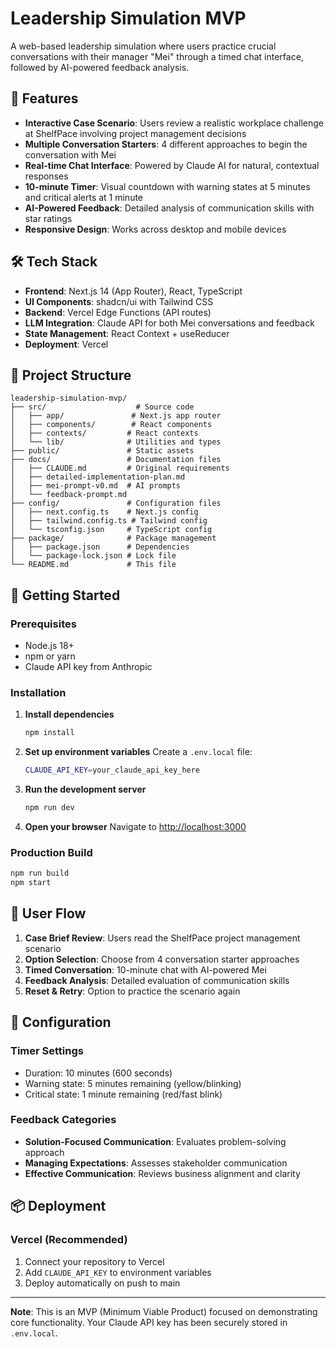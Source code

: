 # Leadership Simulation MVP

A web-based leadership simulation where users practice crucial conversations with their manager "Mei" through a timed chat interface, followed by AI-powered feedback analysis.

## 🚀 Features

- **Interactive Case Scenario**: Users review a realistic workplace challenge at ShelfPace involving project management decisions
- **Multiple Conversation Starters**: 4 different approaches to begin the conversation with Mei
- **Real-time Chat Interface**: Powered by Claude AI for natural, contextual responses
- **10-minute Timer**: Visual countdown with warning states at 5 minutes and critical alerts at 1 minute
- **AI-Powered Feedback**: Detailed analysis of communication skills with star ratings
- **Responsive Design**: Works across desktop and mobile devices

## 🛠 Tech Stack

- **Frontend**: Next.js 14 (App Router), React, TypeScript
- **UI Components**: shadcn/ui with Tailwind CSS
- **Backend**: Vercel Edge Functions (API routes)
- **LLM Integration**: Claude API for both Mei conversations and feedback
- **State Management**: React Context + useReducer
- **Deployment**: Vercel

## 📁 Project Structure

```
leadership-simulation-mvp/
├── src/                    # Source code
│   ├── app/               # Next.js app router
│   ├── components/        # React components
│   ├── contexts/         # React contexts
│   └── lib/              # Utilities and types
├── public/               # Static assets
├── docs/                 # Documentation files
│   ├── CLAUDE.md         # Original requirements
│   ├── detailed-implementation-plan.md
│   ├── mei-prompt-v0.md  # AI prompts
│   └── feedback-prompt.md
├── config/               # Configuration files
│   ├── next.config.ts    # Next.js config
│   ├── tailwind.config.ts # Tailwind config
│   └── tsconfig.json     # TypeScript config
├── package/              # Package management
│   ├── package.json      # Dependencies
│   └── package-lock.json # Lock file
└── README.md             # This file
```

## 🚀 Getting Started

### Prerequisites
- Node.js 18+ 
- npm or yarn
- Claude API key from Anthropic

### Installation

1. **Install dependencies**
   ```bash
   npm install
   ```

2. **Set up environment variables**
   Create a `.env.local` file:
   ```bash
   CLAUDE_API_KEY=your_claude_api_key_here
   ```

3. **Run the development server**
   ```bash
   npm run dev
   ```

4. **Open your browser**
   Navigate to [http://localhost:3000](http://localhost:3000)

### Production Build
```bash
npm run build
npm start
```

## 🎯 User Flow

1. **Case Brief Review**: Users read the ShelfPace project management scenario
2. **Option Selection**: Choose from 4 conversation starter approaches
3. **Timed Conversation**: 10-minute chat with AI-powered Mei
4. **Feedback Analysis**: Detailed evaluation of communication skills
5. **Reset & Retry**: Option to practice the scenario again

## 🔧 Configuration

### Timer Settings
- Duration: 10 minutes (600 seconds)
- Warning state: 5 minutes remaining (yellow/blinking)
- Critical state: 1 minute remaining (red/fast blink)

### Feedback Categories
- **Solution-Focused Communication**: Evaluates problem-solving approach
- **Managing Expectations**: Assesses stakeholder communication
- **Effective Communication**: Reviews business alignment and clarity

## 📦 Deployment

### Vercel (Recommended)
1. Connect your repository to Vercel
2. Add `CLAUDE_API_KEY` to environment variables
3. Deploy automatically on push to main

---

**Note**: This is an MVP (Minimum Viable Product) focused on demonstrating core functionality. Your Claude API key has been securely stored in `.env.local`.
